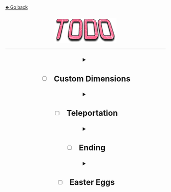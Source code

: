 <a href="../../#----">🡸 Go back</a>

<h4 id="main" align="center">
    <img src="images/TODO.png" alt="main" align="center">
</h4>

___

<strong>
<h3 align="center">
<details>
    <summary><h2>

- [ ] Custom Dimensions
  
    </h2></summary>

    - [ ] Thinking what to add here
  
</details>

<details>
    <summary><h2>

- [ ] Teleportation

    </h2></summary>

  - [ ] Stabilizator
  - [ ] Unstabilizator
  - [ ] Unstable portal
  - [ ] Stable portal

</details>

<details>
    <summary><h2>

- [ ] Ending

    </h2></summary>

  - [ ] TOP SECRET

</details>

<details>
    <summary><h2>

- [ ] Easter Eggs

    </h2></summary>

  - [ ] TOP SECRET

</details>
</h3>
<strong>
